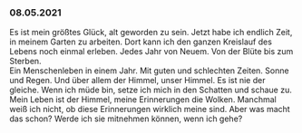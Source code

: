 ### 08.05.2021
Es ist mein größtes Glück,
alt geworden zu sein.
Jetzt habe ich endlich Zeit, 
in meinem Garten zu arbeiten.
Dort kann ich den ganzen Kreislauf des Lebens noch einmal erleben.
Jedes Jahr von Neuem. 
Von der Blüte bis zum Sterben.  
Ein Menschenleben in einem Jahr.
Mit guten und schlechten Zeiten. 
Sonne und Regen. 
Und über allem der Himmel, unser Himmel. 
Es ist nie der gleiche. 
Wenn ich müde bin, 
setze ich mich in den Schatten und schaue zu. 
Mein Leben ist der Himmel, 
meine Erinnerungen die Wolken. 
Manchmal weiß ich nicht, 
ob diese Erinnerungen wirklich meine sind. 
Aber was macht das schon?
Werde ich sie mitnehmen können, 
wenn ich gehe? 
